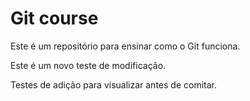 # Git course

Este é um repositório para ensinar como o Git funciona.

Este é um novo teste de modificação.

Testes de adição para visualizar antes de comitar.